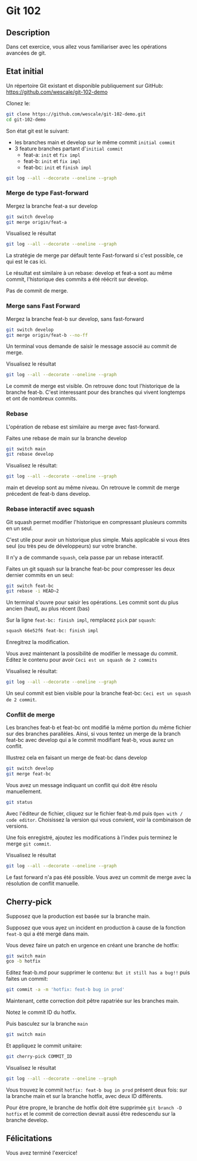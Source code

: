 # Git 102

<walkthrough-tutorial-duration duration="30.0"></walkthrough-tutorial-duration>

## Description

Dans cet exercice, vous allez vous familiariser avec les opérations avancées de git.

## Etat initial

Un répertoire Git existant et disponible publiquement sur GitHub: <https://github.com/wescale/git-102-demo>

Clonez le:

```sh
git clone https://github.com/wescale/git-102-demo.git
cd git-102-demo
```

Son état git est le suivant:

* les branches main et develop sur le même commit `initial commit`
* 3 feature branches partant d'`initial commit`
  * feat-a: `init` et `fix impl`
  * feat-b: `init` et `fix impl`
  * feat-bc: `init` et `finish impl`

```sh
git log --all --decorate --oneline --graph
```

### Merge de type Fast-forward

Mergez la branche feat-a sur develop

```sh
git switch develop
git merge origin/feat-a
```

Visualisez le résultat 

```sh
git log --all --decorate --oneline --graph
```

La stratégie de merge par défault tente Fast-forward si c'est possible, ce qui est le cas ici.

Le résultat est similaire à un rebase: develop et feat-a sont au même commit, l'historique des commits a été réécrit sur develop.

Pas de commit de merge.

### Merge sans Fast Forward

Mergez la branche feat-b sur develop, sans fast-forward

```sh
git switch develop
git merge origin/feat-b --no-ff
```

Un terminal vous demande de saisir le message associé au commit de merge.

Visualisez le résultat

```sh
git log --all --decorate --oneline --graph
```

Le commit de merge est visible. On retrouve donc tout l'historique de la branche feat-b. C'est interessant pour des branches qui vivent longtemps et ont de nombreux commits.

### Rebase

L'opération de rebase est similaire au merge avec fast-forward.

Faites une rebase de main sur la branche develop

```sh
git switch main
git rebase develop
```

Visualisez le résultat:

```sh
git log --all --decorate --oneline --graph
```

main et develop sont au même niveau. On retrouve le commit de merge précedent de feat-b dans develop.

### Rebase interactif avec squash

Git squash permet modifier l'historique en compressant plusieurs commits en un seul.

C'est utile pour avoir un historique plus simple. Mais applicable si vous êtes seul (ou très peu de développeurs) sur votre branche.

Il n'y a de commande `squash`, cela passe par un rebase interactif.

Faites un git squash sur la branche feat-bc pour compresser les deux dernier commits en un seul:

```sh
git switch feat-bc
git rebase -i HEAD~2
```

Un terminal s'ouvre pour saisir les opérations. Les commit sont du plus ancien (haut), au plus récent (bas)

Sur la ligne `feat-bc: finish impl`, remplacez `pick` par `squash`:

```sh
squash 66e52f6 feat-bc: finish impl
```

Enregitrez la modification.

Vous avez maintenant la possibilité de modifier le message du commit. Editez le contenu pour avoir `Ceci est un squash de 2 commits`

Visualisez le résultat:

```sh
git log --all --decorate --oneline --graph
```

Un seul commit est bien visible pour la branche feat-bc: `Ceci est un squash de 2 commit`.

### Conflit de merge

Les branches feat-b et feat-bc ont modifié la même portion du même fichier sur des branches parallèles. Ainsi, si vous tentez un merge de la branch feat-bc avec develop qui a le commit modifiant feat-b, vous aurez un conflit.

Illustrez cela en faisant un merge de feat-bc dans develop

```sh
git switch develop
git merge feat-bc
```

Vous avez un message indiquant un conflit qui doit être résolu manuellement.

```sh
git status
```

Avec l'éditeur de fichier, cliquez sur le fichier feat-b.md puis `Open with / code editor`. Choisissez la version qui vous convient, voir la combinaison de versions.

Une fois enregistré, ajoutez les modifications à l'index puis terminez le merge `git commit`.

Visualisez le résultat
```sh
git log --all --decorate --oneline --graph
```

Le fast forward n'a pas été possible. Vous avez un commit de merge avec la résolution de conflit manuelle.

## Cherry-pick

Supposez que la production est basée sur la branche main.

Supposez que vous ayez un incident en production à cause de la fonction `feat-b` qui a été mergé dans main.

Vous devez faire un patch en urgence en créant une branche de hotfix:

```sh
git switch main
gco -b hotfix
```

Editez feat-b.md pour supprimer le contenu: `But it still has a bug!!` puis faites un commit:

```sh
git commit -a -m 'hotfix: feat-b bug in prod'
```

Maintenant, cette correction doit pêtre rapatriée sur les branches main.

Notez le commit ID du hotfix.

Puis basculez sur la branche `main`

```sh
git switch main
```

Et appliquez le commit unitaire:

```sh
git cherry-pick COMMIT_ID
```

Visualisez le résultat

```sh
git log --all --decorate --oneline --graph
```

Vous trouvez le commit `hotfix: feat-b bug in prod` présent deux fois: sur la branche main et sur la branche hotfix, avec deux ID différents.

Pour être propre, le branche de hotfix doit être supprimée `git branch -D hotfix` et le commit de correction devrait aussi être redescendu sur la branche develop.

## Félicitations

Vous avez terminé l'exercice!

<walkthrough-conclusion-trophy></walkthrough-conclusion-trophy>
